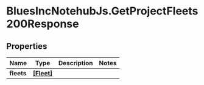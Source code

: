 # BluesIncNotehubJs.GetProjectFleets200Response

## Properties

Name | Type | Description | Notes
------------ | ------------- | ------------- | -------------
**fleets** | [**[Fleet]**](Fleet.md) |  | 


